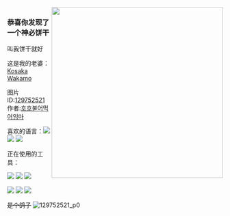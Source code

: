 <img align="right" height="400" src="[https://github.com/user-attachments/assets/61276e9d-0f0e-4404-84e8-c1cd3143e76f](https://github.com/user-attachments/assets/3e96b3e9-b609-4389-9e78-6d2ef8983ca1)">

### 恭喜你发现了一个神必饼干

叫我饼干就好

这是我的老婆：[Kosaka Wakamo](https://zh.moegirl.org.cn/%E7%8B%90%E5%9D%82%E8%8B%A5%E8%97%BB)

图片ID:[129752521](https://www.pixiv.net/artworks/129752521) 作者:[호호불어먹어임마](https://www.pixiv.net/users/18956549)

喜欢的语言：[![](https://img.shields.io/badge/.Net-%23239120.svg?&style=flat-square&logo=csharp&logoColor=white)](https://dotnet.microsoft.com/) [![](https://img.shields.io/badge/Go-blue.svg?&style=flat-square&logo=go&logoColor=white)](https://golang.org/) [![](https://img.shields.io/badge/C-black.svg?&style=flat-square&logo=c&logoColor=white)](https://en.wikipedia.org/wiki/C_programming_language)

正在使用的工具：

[![](https://img.shields.io/badge/IDE-Visual%20Studio-purple?style=flat-square&logo=visual-studio)](https://visualstudio.microsoft.com/zh-hans/) [![](https://img.shields.io/badge/IDE-Goland-blue?style=flat-square&logo=IntelliJ%20IDEA)](https://www.jetbrains.com/go/) [![](https://img.shields.io/badge/IDE-Rider-black?style=flat-square&logo=IntelliJ%20IDEA)](https://www.jetbrains.com/rider/)

[![](https://img.shields.io/badge/Tool-Visual%20Studio%20Code-blue?style=flat-square&logo=visual-studio-code)](https://code.visualstudio.com/) [![](https://img.shields.io/badge/Tool-ReSharper-green?style=flat-square&logo=IntelliJ%20IDEA)](https://www.jetbrains.com/resharper/) [![](https://img.shields.io/badge/-Git-f05032?style=flat-square&logo=git&logoColor=white)](https://git-scm.com/)

~~是个鸽子~~
![129752521_p0](https://github.com/user-attachments/assets/3e96b3e9-b609-4389-9e78-6d2ef8983ca1)
